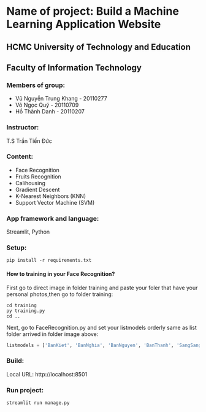 # Name of project: Build a Machine Learning Application Website 
## HCMC University of Technology and Education 
## Faculty of Information Technology
### Members of group:

- Vũ Nguyễn Trung Khang - 20110277
- Võ Ngọc Quý - 20110709
- Hồ Thành Danh - 20110207

### Instructor: 
T.S Trần Tiến Đức
### Content:
- Face Recognition
- Fruits Recognition
- Calihousing
- Gradient Descent
- K-Nearest Neighbors (KNN)
- Support Vector Machine (SVM)

### App framework and language:
Streamlit, Python
### Setup:
    pip install -r requirements.txt
#### How to training in your Face Recognition?
First go to direct image in folder training and paste your foler that have your personal photos,then go to folder training:

    cd training
    py training.py
    cd ..    
Next, go to FaceRecognition.py and set your listmodels orderly same as list folder arrived in folder image above:
```python
listmodels = ['BanKiet', 'BanNghia', 'BanNguyen', 'BanThanh', 'SangSang', 'ThayDuc'] 
```
### Build:
Local URL: http://localhost:8501

### Run project:
    streamlit run manage.py

